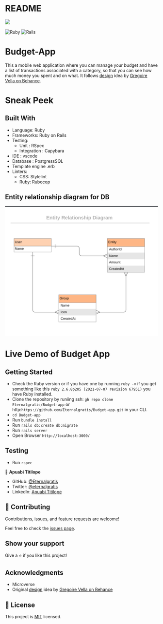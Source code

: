 # README
![](https://img.shields.io/badge/Microverse-blueviolet)

![Ruby](https://img.shields.io/badge/ruby-%23CC342D.svg?style=for-the-badge&logo=ruby&logoColor=white) ![Rails](https://img.shields.io/badge/rails-%23CC0000.svg?style=for-the-badge&logo=ruby-on-rails&logoColor=white)

# Budget-App
This a mobile web application where you can manage your budget and have a list of transactions associated with a category, so that you can see how much money you spent and on what. It follows [design](https://www.behance.net/gallery/19759151/Snapscan-iOs-design-and-branding?tracking_source=) idea by [Gregoire Vella on Behance](https://www.behance.net/gregoirevella).

# Sneak Peek

## Built With
- Language: Ruby
- Frameworks: Ruby on Rails
- Testing: 
     - Unit : RSpec
     - Integration : Capybara
- IDE : vscode
- Database : PostgressSQL
- Template engine .erb
- Linters:
     - CSS: Stylelint
     - Ruby: Rubocop

## Entity relationship diagram for DB
![](./app/assets/images/ERD.png)

# Live Demo of Budget App


## Getting Started

- Check the Ruby version or if you  have one  by running `ruby -v` if you get something like this `ruby 2.6.8p205 (2021-07-07 revision 67951)` you have Ruby installed.
- Clone the repository by runiing  ssh: `gh repo clone Eternalgratis/Budget-app` or http:`https://github.com/Eternalgratis/Budget-app.git` in your CLI.
- `cd Budget-app`
- Run `bundle install`
- Run `rails db:create db:migrate`
- Run `rails server`
- Open Browser `http://localhost:3000/`

## Testing
- Run `rspec`

👤 **Apuabi Titilope**

- GitHub: [@Eternalgratis](https://github.com/Eternalgratis)
- Twitter: [@eternalgratis](https://twitter.com/eternalgratis)
- LinkedIn: [Apuabi Titilope](https://www.linkedin.com/in/titilope-apuabi/)


## 🤝 Contributing

Contributions, issues, and feature requests are welcome!

Feel free to check the [issues page](https://github.com/Eternalgratis/Budget-app/issues).

## Show your support

Give a ⭐️ if you like this project!

## Acknowledgments

- Microverse
- Original [design](https://www.behance.net/gallery/19759151/Snapscan-iOs-design-and-branding?tracking_source=) idea by [Gregoire Vella on Behance](https://www.behance.net/gregoirevella)

## 📝 License

This project is [MIT](./MIT.md) licensed.